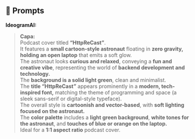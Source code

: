 ## 🧠 Prompts

**IdeogramAI:**

> **Capa:** </br>
> Podcast cover titled **“HttpReCast”**.</br>
> It features a **small cartoon-style astronaut** floating in **zero gravity, holding an open laptop** that emits a soft glow.</br>
> The astronaut looks **curious and relaxed**, conveying a **fun and creative vibe**, representing the world of **backend development and technology.**</br>
> The **background is a solid light green**, clean and minimalist.</br>
> The **title “HttpReCast”** appears prominently in a **modern, tech-inspired font,** matching the theme of programming and space (a sleek sans-serif or digital-style typeface).</br>
> The overall style is **cartoonish and vector-based**, with **soft lighting focused on the astronaut.**</br>
> The **color palette** includes a **light green background**, **white tones for the astronaut**, and **touches of blue or orange on the laptop.**</br>
> Ideal for a **1:1 aspect ratio** podcast cover.
